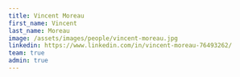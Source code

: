 ```yaml
---
title: Vincent Moreau
first_name: Vincent
last_name: Moreau
image: /assets/images/people/vincent-moreau.jpg
linkedin: https://www.linkedin.com/in/vincent-moreau-76493262/
team: true
admin: true
---
```

